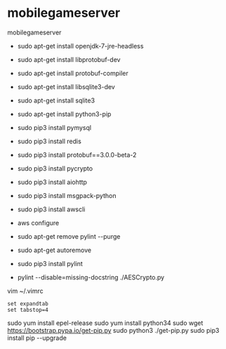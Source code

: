 # mobilegameserver
mobilegameserver

* sudo apt-get install openjdk-7-jre-headless

* sudo apt-get install libprotobuf-dev
* sudo apt-get install protobuf-compiler

* sudo apt-get install libsqlite3-dev
* sudo apt-get install sqlite3

* sudo apt-get install python3-pip
* sudo pip3 install pymysql
* sudo pip3 install redis
* sudo pip3 install protobuf==3.0.0-beta-2
* sudo pip3 install pycrypto
* sudo pip3 install aiohttp
* sudo pip3 install msgpack-python
* sudo pip3 install awscli
* aws configure

* sudo apt-get remove pylint --purge
* sudo apt-get autoremove
* sudo pip3 install pylint
* pylint --disable=missing-docstring ./AESCrypto.py

vim ~/.vimrc
```
set expandtab
set tabstop=4
```

sudo yum install epel-release
sudo yum install python34
sudo wget https://bootstrap.pypa.io/get-pip.py
sudo python3 ./get-pip.py 
sudo pip3 install pip --upgrade

